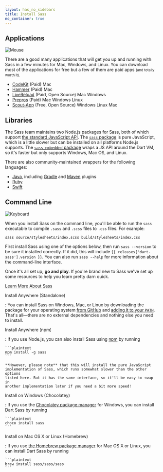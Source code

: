 ```yaml
---
layout: has_no_sidebars
title: Install Sass
no_container: true
---
```


<div class="sl-l-grid sl-l-grid--full sl-l-large-grid--fit sl-l-large-grid--gutters-large">
  <div class="sl-l-grid__column">

## Applications

![Mouse](/assets/img/illustrations/mouse.svg)

There are a good many applications that will get you up and running
with Sass in a few minutes for Mac, Windows, and Linux. You can download
most of the applications for free but a few of them are paid apps
<small>(and totally worth it)</small>.

- [CodeKit](https://codekitapp.com/) (Paid) Mac
- [Hammer](http://hammerformac.com/) (Paid) Mac
- [LiveReload](http://livereload.com/) (Paid, Open Source) Mac Windows
- [Prepros](https://prepros.io/) (Paid) Mac Windows Linux
- [Scout-App](http://scout-app.io/) (Free, Open Source) Windows Linux Mac

## Libraries

The Sass team maintains two Node.js packages for Sass, both of which
support [the standard JavaScript API]. The [`sass` package] is pure
JavaScript, which is a little slower but can be installed on all platforms
Node.js supports. The [`sass-embedded` package] wraps a JS API around the
Dart VM, so it's faster but only supports Windows, Mac OS, and Linux.

[the standard JavaScript API]: /documentation/js-api
[`sass` package]: https://www.npmjs.com/package/sass
[`sass-embedded` package]: https://www.npmjs.com/package/sass-embedded

There are also community-maintained wrappers for the following languages:

- [Java](https://mvnrepository.com/artifact/de.larsgrefer.sass), including
  [Gradle](https://docs.freefair.io/gradle-plugins/current/reference/#_embedded_sass)
  and [Maven](https://github.com/HebiRobotics/sass-cli-maven-plugin) plugins
- [Ruby](https://github.com/ntkme/sass-embedded-host-ruby#readme)
- [Swift](https://github.com/johnfairh/swift-sass#readme)

</div>
<div class="sl-l-grid__column">

## Command Line

![Keyboard](/assets/img/illustrations/keyboard.svg)

When you install Sass on the command line, you'll be able to run the
`sass` executable to compile `.sass` and `.scss` files to `.css` files.
For example:

```plaintext
sass source/stylesheets/index.scss build/stylesheets/index.css
```

First install Sass using one of the options below, then run
`sass --version` to be sure it installed correctly. If it did, this will
include `{{ releases['dart-sass'].version }}`.
You can also run `sass --help` for more information
about the command-line interface.

Once it's all set up, **go and play**. If you're brand new to
Sass we've set up some resources to help you learn pretty darn quick.

<a href="/guide" class="sl-c-button sl-c-button--primary">Learn More About Sass</a>

Install Anywhere (Standalone)

: You can install Sass on Windows, Mac, or Linux by downloading the package for
your operating system [from
GitHub](https://github.com/sass/dart-sass/releases/tag/1.57.1) and [adding it to
your `PATH`](https://katiek2.github.io/path-doc/). That's all—there are no
external dependencies and nothing else you need to install.

Install Anywhere (npm)

: If you use Node.js, you can also install Sass using
[npm](https://www.npmjs.com/) by running

    ```plaintext
    npm install -g sass
    ```

    **However, please note** that this will install the pure JavaScript
    implementation of Sass, which runs somewhat slower than the other options
    listed here. But it has the same interface, so it'll be easy to swap in
    another implementation later if you need a bit more speed!

Install on Windows (Chocolatey)

: If you use the [Chocolatey package manager](https://chocolatey.org/) for
Windows, you can install Dart Sass by running

    ```plaintext
    choco install sass
    ```

Install on Mac OS X or Linux (Homebrew)

: If you use [the Homebrew package manager](https://brew.sh/) for Mac OS X or
Linux, you can install Dart Sass by running

    ```plaintext
    brew install sass/sass/sass
    ```

  </div>
</div>
